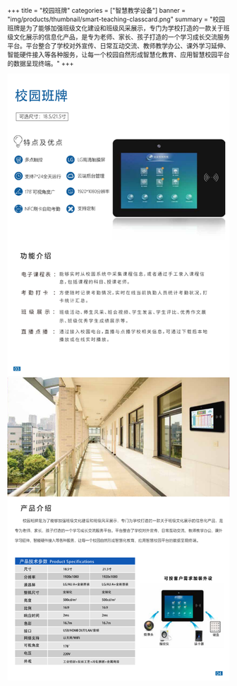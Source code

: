 +++
title = "校园班牌"
categories = ["智慧教学设备"]
banner = "img/products/thumbnail/smart-teaching-classcard.png"
summary = "校园班牌是为了能够加强班级文化建设和班级风采展示，专门为学校打造的一款关于班级文化展示的信息化产品，是专为老师、家长、孩子打造的一个学习成长交流服务平台。平台整合了学校对外宣传、日常互动交流、教师教学办公、课外学习延伸、智能硬件接入等各种服务，让每一个校园自然形成智慧化教育、应用智慧校园平台的数据呈现终端。"
+++

![alt](10.png)
![alt](11.png)
